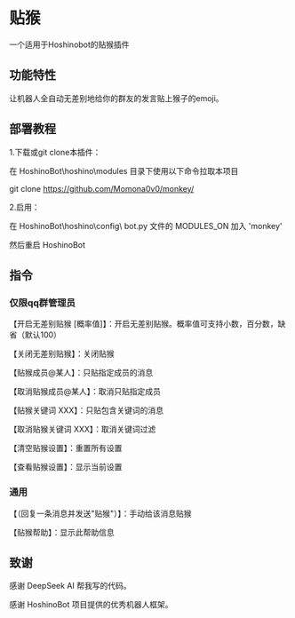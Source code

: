 # 贴猴

一个适用于Hoshinobot的贴猴插件

## 功能特性

让机器人全自动无差别地给你的群友的发言贴上猴子的emoji。

## 部署教程

1.下载或git clone本插件：

在 HoshinoBot\hoshino\modules 目录下使用以下命令拉取本项目

git clone https://github.com/Momona0v0/monkey/

2.启用：

在 HoshinoBot\hoshino\config\ bot.py 文件的 MODULES_ON 加入 'monkey'

然后重启 HoshinoBot

## 指令
### 仅限qq群管理员

【开启无差别贴猴 [概率值]】：开启无差别贴猴。概率值可支持小数，百分数，缺省（默认100）

【关闭无差别贴猴】：关闭贴猴

【贴猴成员@某人】：只贴指定成员的消息

【取消贴猴成员@某人】：取消只贴指定成员

【贴猴关键词 XXX】：只贴包含关键词的消息

【取消贴猴关键词 XXX】：取消关键词过滤

【清空贴猴设置】：重置所有设置

【查看贴猴设置】：显示当前设置

### 通用

【（回复一条消息并发送"贴猴"）】：手动给该消息贴猴

【贴猴帮助】：显示此帮助信息

## 致谢

感谢 DeepSeek AI 帮我写的代码。

感谢 HoshinoBot 项目提供的优秀机器人框架。
